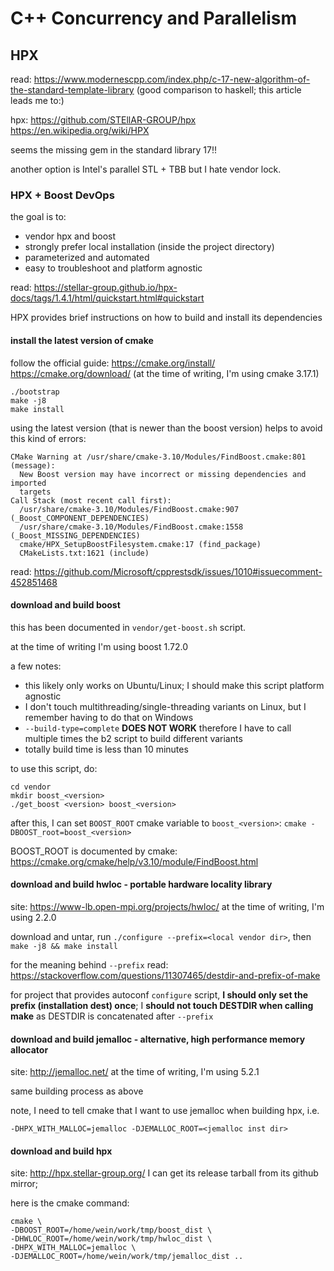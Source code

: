 # C++ Concurrency and Parallelism

## HPX

read: <https://www.modernescpp.com/index.php/c-17-new-algorithm-of-the-standard-template-library>
(good comparison to haskell; this article leads me to:)

hpx: <https://github.com/STEllAR-GROUP/hpx>
<https://en.wikipedia.org/wiki/HPX>

seems the missing gem in the standard library 17!!

another option is Intel's parallel STL + TBB but I hate vendor lock.

### HPX + Boost DevOps

the goal is to:

- vendor hpx and boost 
- strongly prefer local installation (inside the project directory)
- parameterized and automated
- easy to troubleshoot and platform agnostic

read: <https://stellar-group.github.io/hpx-docs/tags/1.4.1/html/quickstart.html#quickstart>

HPX provides brief instructions on how to build and install its dependencies

#### install the latest version of cmake

follow the official guide: <https://cmake.org/install/>
<https://cmake.org/download/> (at the time of writing, I'm using cmake 3.17.1)

```shell
./bootstrap
make -j8
make install
```

using the latest version (that is newer than the boost version) helps to 
avoid this kind of errors:

```text
CMake Warning at /usr/share/cmake-3.10/Modules/FindBoost.cmake:801 (message):
  New Boost version may have incorrect or missing dependencies and imported
  targets
Call Stack (most recent call first):
  /usr/share/cmake-3.10/Modules/FindBoost.cmake:907 (_Boost_COMPONENT_DEPENDENCIES)
  /usr/share/cmake-3.10/Modules/FindBoost.cmake:1558 (_Boost_MISSING_DEPENDENCIES)
  cmake/HPX_SetupBoostFilesystem.cmake:17 (find_package)
  CMakeLists.txt:1621 (include)
```

read: <https://github.com/Microsoft/cpprestsdk/issues/1010#issuecomment-452851468>

#### download and build boost

this has been documented in `vendor/get-boost.sh` script.

at the time of writing I'm using boost 1.72.0

a few notes:

- this likely only works on Ubuntu/Linux; I should make this script platform agnostic
- I don't touch multithreading/single-threading variants on Linux, but I remember having to do that on Windows
- `--build-type=complete` **DOES NOT WORK** therefore I have to call multiple times the b2 script to build different variants
- totally build time is less than 10 minutes

to use this script, do:

```shell
cd vendor
mkdir boost_<version>
./get_boost <version> boost_<version>
```

after this, I can set `BOOST_ROOT` cmake variable to `boost_<version>`:
`cmake -DBOOST_root=boost_<version>`

BOOST_ROOT is documented by cmake: <https://cmake.org/cmake/help/v3.10/module/FindBoost.html>

#### download and build hwloc - portable hardware locality library

site: <https://www-lb.open-mpi.org/projects/hwloc/>
at the time of writing, I'm using 2.2.0

download and untar,
run `./configure --prefix=<local vendor dir>`, then `make -j8 && make install`

for the meaning behind `--prefix` read: <https://stackoverflow.com/questions/11307465/destdir-and-prefix-of-make>

for project that provides autoconf `configure` script, **I should only set 
the prefix (installation dest) once**; I **should not touch DESTDIR when
calling make** as DESTDIR is concatenated after `--prefix`

#### download and build jemalloc - alternative, high performance memory allocator

site: <http://jemalloc.net/>
at the time of writing, I'm using 5.2.1

same building process as above 

note, I need to tell cmake that I want to use jemalloc when building hpx,
i.e. 

```shell
-DHPX_WITH_MALLOC=jemalloc -DJEMALLOC_ROOT=<jemalloc inst dir>
```

#### download and build hpx

site: <http://hpx.stellar-group.org/>
I can get its release tarball from its github mirror;

here is the cmake command:

```shell
cmake \
-DBOOST_ROOT=/home/wein/work/tmp/boost_dist \
-DHWLOC_ROOT=/home/wein/work/tmp/hwloc_dist \
-DHPX_WITH_MALLOC=jemalloc \
-DJEMALLOC_ROOT=/home/wein/work/tmp/jemalloc_dist ..
```


